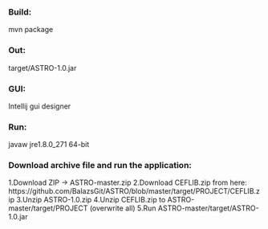 <h3>Build:</h3>
mvn package

<h3>Out:</h3>
target/ASTRO-1.0.jar

<h3>GUI:</h3>
Intellij gui designer

<h3>Run:</h3>
javaw
jre1.8.0_271 64-bit

<h3>Download archive file and run the application:</h3>
1.Download ZIP -> ASTRO-master.zip
2.Download CEFLIB.zip from here: https://github.com/BalazsGit/ASTRO/blob/master/target/PROJECT/CEFLIB.zip
3.Unzip ASTRO-1.0.zip
4.Unzip CEFLIB.zip to ASTRO-master/target/PROJECT (overwrite all)
5.Run ASTRO-master/target/ASTRO-1.0.jar

